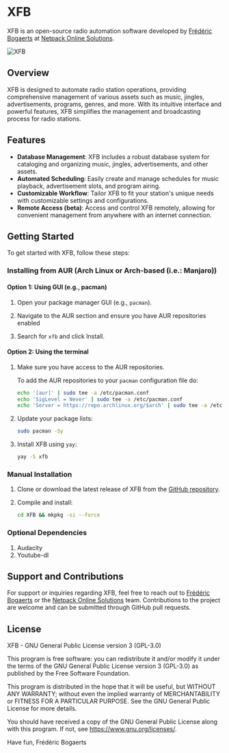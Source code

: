 # XFB

XFB is an open-source radio automation software developed by [Frédéric Bogaerts](https://www.researchgate.net/profile/Frederic-Bogaerts) at [Netpack Online Solutions](https://www.netpack.pt).

![XFB](https://netpack.pt/img/xfb-home.webp)

## Overview

XFB is designed to automate radio station operations, providing comprehensive management of various assets such as music, jingles, advertisements, programs, genres, and more. With its intuitive interface and powerful features, XFB simplifies the management and broadcasting process for radio stations.

## Features

- **Database Management**: XFB includes a robust database system for cataloging and organizing music, jingles, advertisements, and other assets.
- **Automated Scheduling**: Easily create and manage schedules for music playback, advertisement slots, and program airing.
- **Customizable Workflow**: Tailor XFB to fit your station's unique needs with customizable settings and configurations.
- **Remote Access (beta)**: Access and control XFB remotely, allowing for convenient management from anywhere with an internet connection.


## Getting Started

To get started with XFB, follow these steps:

### Installing from AUR (Arch Linux or Arch-based (i.e.: Manjaro))


#### Option 1: Using GUI (e.g., pacman)

1. Open your package manager GUI (e.g., `pacman`).

2. Navigate to the AUR section and ensure you have AUR repositories enabled

3. Search for `xfb` and click Install.


#### Option 2: Using the terminal

1. Make sure you have access to the AUR repositories.

    To add the AUR repositories to your `pacman` configuration file do:

    ```sh
    echo '[aur]' | sudo tee -a /etc/pacman.conf
    echo 'SigLevel = Never' | sudo tee -a /etc/pacman.conf
    echo 'Server = https://repo.archlinux.org/$arch' | sudo tee -a /etc/pacman.conf
    ```

2. Update your package lists:

    ```sh
    sudo pacman -Sy
    ```

3. Install XFB using `yay`:

    ```sh
    yay -S xfb
    ```

### Manual Installation

1. Clone or download the latest release of XFB from the [GitHub repository](https://github.com/netpack/XFB).

2. Compile and install:

    ```sh
    cd XFB && mkpkg -si --force
    ```

### Optional Dependencies

1. Audacity
2. Youtube-dl

## Support and Contributions

For support or inquiries regarding XFB, feel free to reach out to [Frédéric Bogaerts](https://www.researchgate.net/profile/Frederic-Bogaerts) or the [Netpack Online Solutions](https://www.netpack.pt) team. Contributions to the project are welcome and can be submitted through GitHub pull requests.

## License

XFB - GNU General Public License version 3 (GPL-3.0)

This program is free software: you can redistribute it and/or modify it under the terms of the GNU General Public License version 3 (GPL-3.0) as published by the Free Software Foundation.

This program is distributed in the hope that it will be useful, but WITHOUT ANY WARRANTY; without even the implied warranty of MERCHANTABILITY or FITNESS FOR A PARTICULAR PURPOSE. See the GNU General Public License for more details.

You should have received a copy of the GNU General Public License along with this program. If not, see <https://www.gnu.org/licenses/>.




Have fun,
Frédéric Bogaerts
